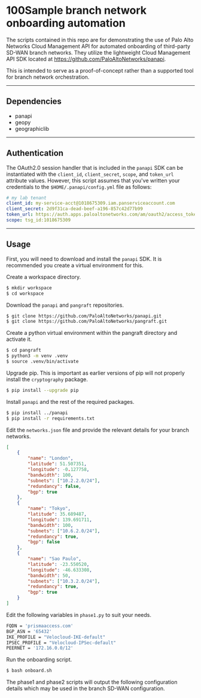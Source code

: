 100Sample branch network onboarding automation
===

The scripts contained in this repo are for demonstrating the use of Palo Alto Networks Cloud Management API for automated onboarding of third-party SD-WAN branch networks.  They utilize the lightweight Cloud Management API SDK located at https://github.com/PaloAltoNetworks/panapi.

This is intended to serve as a proof-of-concept rather than a supported tool for branch network orchestration.

--- 
## Dependencies
- panapi
- geopy
- geographiclib

---
## Authentication

The OAuth2.0 session handler that is included in the `panapi` SDK can be instantiated with the `client_id`, `client_secret`, `scope`, and `token_url` attribute values.  However, this script assumes that you've written your credentials to the `$HOME/.panapi/config.yml` file as follows:

```yaml
# my lab tenant
client_id: my-service-acct@1018675309.iam.panserviceaccount.com
client_secret: 2d9f31ca-dead-beef-a196-857c42d77b99
token_url: https://auth.apps.paloaltonetworks.com/am/oauth2/access_token
scope: tsg_id:1018675309
```

---
## Usage

First, you will need to download and install the `panapi` SDK.  It is recommended you create a virtual environment for this.

Create a workspace directory.
```bash
$ mkdir workspace
$ cd workspace
```

Download the `panapi` and `pangraft` repositories.
```bash
$ git clone https://github.com/PaloAltoNetworks/panapi.git
$ git clone https://github.com/PaloAltoNetworks/pangraft.git
```

Create a python virtual environment within the pangraft directory and activate it.
```bash
$ cd pangraft
$ python3 -m venv .venv
$ source .venv/bin/activate
```

Upgrade pip.  This is important as earlier versions of pip will not properly install the `cryptography` package.
```bash
$ pip install --upgrade pip
```

Install `panapi` and the rest of the required packages.
```bash
$ pip install ../panapi
$ pip install -r requirements.txt
```

Edit the `networks.json` file and provide the relevant details for your branch networks.
```json
[
    {
        "name": "London",
        "latitude": 51.507351,
        "longitude": -0.127758,
        "bandwidth": 100,
        "subnets": ["10.2.2.0/24"],
        "redundancy": false,
        "bgp": true
    },
    {
        "name": "Tokyo",
        "latitude": 35.689487,
        "longitude": 139.691711,
        "bandwidth": 100,
        "subnets": ["10.6.2.0/24"],
        "redundancy": true,
        "bgp": false
    },
    {
        "name": "Sao Paulo",
        "latitude": -23.550520,
        "longitude": -46.633308,
        "bandwidth": 50,
        "subnets": ["10.3.2.0/24"],
        "redundancy": true,
        "bgp": true
    }
]
```

Edit the following variables in `phase1.py` to suit your needs.
```bash
FQDN = 'prismaaccess.com'
BGP_ASN = '65432'
IKE_PROFILE = "Velocloud-IKE-default"
IPSEC_PROFILE = "Velocloud-IPSec-default"
PEERNET = '172.16.0.0/12'
```

Run the onboarding script.
```bash
$ bash onboard.sh
```

The phase1 and phase2 scripts will output the following configuration details which may be used in the branch SD-WAN configuration.